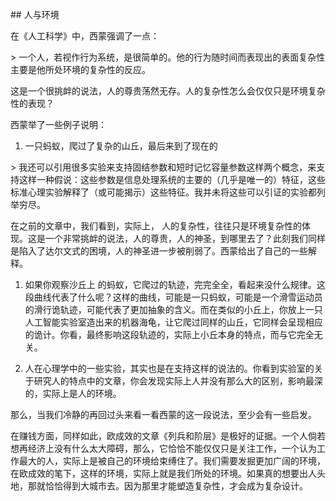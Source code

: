 \#\# 人与环境

在《人工科学》中，西蒙强调了一点：

&gt; 一个人，若视作行为系统，是很简单的。他的行为随时间而表现出的表面复杂性主要是他所处环境的复杂性的反应。

这是一个很挑衅的说法，人的尊贵荡然无存。人的复杂性怎么会仅仅只是环境复杂性的表现？

西蒙举了一些例子说明：

1. 一只蚂蚁，爬过了复杂的山丘，最后来到了现在的

&gt; 我还可以引用很多实验来支持固结参数和短时记忆容量参数这样两个概念，来支持这样一种假说：这些参数是信息处理系统的主要的（几乎是唯一的）特征，这些标准心理实验解释了（或可能揭示）这些特征。我并未将这些可以引证的实验都列举穷尽。

在之前的文章中，我们看到，实际上， 人的复杂性，往往只是环境复杂性的体现。这是一个非常挑衅的说法，人的尊贵，人的神圣，到哪里去了？此刻我们同样是陷入了达尔文式的困境，人的神圣进一步被削弱了。西蒙给出了自己的一些解释。

1. 如果你观察沙丘上 的蚂蚁，它爬过的轨迹，完完全全，看起来没什么规律。这段曲线代表了什么呢？这样的曲线，可能是一只蚂蚁，可能是一个滑雪运动员的滑行诡轨迹，可能代表了更加抽象的含义。而在类似的小丘上，你放上一只人工智能实验室造出来的机器海龟，让它爬过同样的山丘，它同样会呈现相应的诡计。你看，最终影响这段轨迹的，实际上小丘本身的特点，而与它完全无关。

2. 人在心理学中的一些实验，其实也是在支持这样的说法的。你看到实验室的关于研究人的特点中的文章，你会发现实际上人并没有那么大的区别，影响最深的，实际上是人的环境。

那么，当我们冷静的再回过头来看一看西蒙的这一段说法，至少会有一些启发。

在赚钱方面，同样如此，欧成效的文章《列兵和阶层》是极好的证据。一个人倘若想再经济上没有什么太大障碍，那么，它恰恰不能仅仅只是关注工作，一个认为工作最大的人，实际上是被自己的环境给束缚住了。我们需要发掘更加广阔的环境，在欧成效的笔下，这样的环境，实际上就是我们所处的环境。如果真的想要出人头地，那就恰恰得到大城市去。因为那里才能塑造复杂性，才会成为复杂设计。

